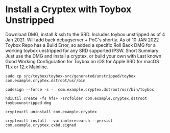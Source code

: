# Install a Cryptex with Toybox Unstripped

Download DMG, install & ssh to the SRD. Includes toybox unstripped as of 4 Jan 2021. Will add back debugserver + PoC's shortly. As of 10 JAN 2022 Toybox Repo has a Build Error, so added a specific Roll Back DMG for a working toybox unstripped for any SRD supported IPSW. Short Summary: Just use the DMG and install a cryptex, or build your own with Last known Good Working Configuration for Toybox on iOS for Apple SRD for macOS 11.x or 12.x Mainline.

```
sudo cp src/toybox/toybox-src/generated/unstripped/toybox com.example.cryptex.dstroot/usr/bin

codesign --force -s -  com.example.cryptex.dstroot/usr/bin/toybox

hdiutil create -fs hfs+ -srcfolder com.example.cryptex.dstroot toyboxunstripped.dmg

cryptexctl uninstall com.example.cryptex

cryptexctl install --variant=research --persist com.example.cryptex.cxbd.signed
```
